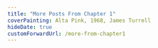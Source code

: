 ```yaml
---
title: "More Posts From Chapter 1"
coverPainting: Alta Pink, 1968, James Turrell
hideDate: true
customForwardUrl: /more-from-chapter1
---
```

